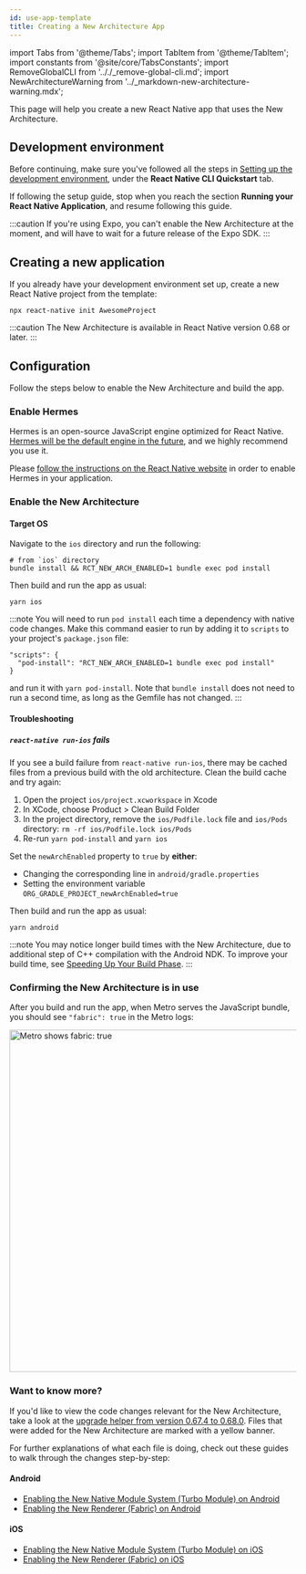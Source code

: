 ```yaml
---
id: use-app-template
title: Creating a New Architecture App
---
```


import Tabs from '@theme/Tabs'; import TabItem from '@theme/TabItem'; import constants from '@site/core/TabsConstants';
import RemoveGlobalCLI from '.././\_remove-global-cli.md';
import NewArchitectureWarning from '../\_markdown-new-architecture-warning.mdx';

<NewArchitectureWarning/>

This page will help you create a new React Native app that uses the New Architecture.

## Development environment

Before continuing, make sure you've followed all the steps in [Setting up the development environment](getting-started.md), under the **React Native CLI Quickstart** tab.

If following the setup guide, stop when you reach the section **Running your React Native Application**, and resume following this guide.

:::caution
If you're using Expo, you can't enable the New Architecture at the moment, and will have to wait for a future release of the Expo SDK.
:::

## Creating a new application

<RemoveGlobalCLI />

If you already have your development environment set up, create a new React Native project from the template:

```shell
npx react-native init AwesomeProject
```

:::caution
The New Architecture is available in React Native version 0.68 or later.
:::

## Configuration

Follow the steps below to enable the New Architecture and build the app.

### Enable Hermes

Hermes is an open-source JavaScript engine optimized for React Native. [Hermes will be the default engine in the future](https://github.com/reactwg/react-native-new-architecture/discussions/4), and we highly recommend you use it.

Please [follow the instructions on the React Native website](hermes.md) in order to enable Hermes in your application.

### Enable the New Architecture

#### Target OS

<Tabs groupId="platform" queryString defaultValue={constants.defaultPlatform} values={constants.platforms} className="pill-tabs">
<TabItem value="ios">

Navigate to the `ios` directory and run the following:

```shell
# from `ios` directory
bundle install && RCT_NEW_ARCH_ENABLED=1 bundle exec pod install
```

Then build and run the app as usual:

```shell
yarn ios
```

:::note
You will need to run `pod install` each time a dependency with native code changes. Make this command easier to run by adding it to `scripts` to your project's `package.json` file:

```
"scripts": {
  "pod-install": "RCT_NEW_ARCH_ENABLED=1 bundle exec pod install"
}
```

and run it with `yarn pod-install`. Note that `bundle install` does not need to run a second time, as long as the Gemfile has not changed.
:::

#### Troubleshooting

##### `react-native run-ios` fails

If you see a build failure from `react-native run-ios`, there may be cached files from a previous build with the old architecture. Clean the build cache and try again:

1. Open the project `ios/project.xcworkspace` in Xcode
2. In XCode, choose Product > Clean Build Folder
3. In the project directory, remove the `ios/Podfile.lock` file and `ios/Pods` directory: `rm -rf ios/Podfile.lock ios/Pods`
4. Re-run `yarn pod-install` and `yarn ios`

</TabItem>
<TabItem value="android">

Set the `newArchEnabled` property to `true` by **either**:

- Changing the corresponding line in `android/gradle.properties`
- Setting the environment variable `ORG_GRADLE_PROJECT_newArchEnabled=true`

Then build and run the app as usual:

```shell
yarn android
```

:::note
You may notice longer build times with the New Architecture, due to additional step of C++ compilation with the Android NDK. To improve your build time, see [Speeding Up Your Build Phase](build-speed.md).
:::

</TabItem>
</Tabs>

### Confirming the New Architecture is in use

After you build and run the app, when Metro serves the JavaScript bundle, you should see `"fabric": true` in the Metro logs:

<img src="/docs/assets/metro-new-arch.png" alt="Metro shows fabric: true" width="600" />

### Want to know more?

If you'd like to view the code changes relevant for the New Architecture, take a look at the [upgrade helper from version 0.67.4 to 0.68.0](https://react-native-community.github.io/upgrade-helper/?from=0.67.4&to=0.68.0). Files that were added for the New Architecture are marked with a yellow banner.

For further explanations of what each file is doing, check out these guides to walk through the changes step-by-step:

#### Android

- [Enabling the New Native Module System (Turbo Module) on Android](new-architecture-app-modules-android.md)
- [Enabling the New Renderer (Fabric) on Android](new-architecture-app-renderer-android.md)

#### iOS

- [Enabling the New Native Module System (Turbo Module) on iOS](new-architecture-app-modules-ios.md)
- [Enabling the New Renderer (Fabric) on iOS](new-architecture-app-renderer-ios.md)
